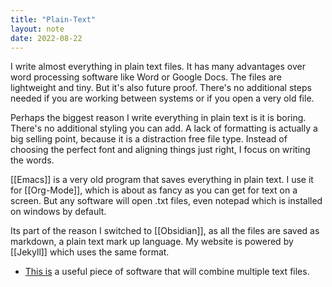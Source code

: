 ```yaml
---
title: "Plain-Text"
layout: note
date: 2022-08-22
---
```



I write almost everything in plain text files. It has many advantages over word processing software like Word or Google Docs. The files are lightweight and tiny. But it's also future proof. There's no additional steps needed if you are working between systems or if you open a very old file.

Perhaps the biggest reason I write everything in plain text is it is boring. There's no additional styling you can add. A lack of formatting is actually a big selling point, because it is a distraction free file type. Instead of choosing the perfect font and aligning things just right, I focus on writing the words.

[[Emacs]] is a very old program that saves everything in plain text. I use it for [[Org-Mode]], which is about as fancy as you can get for text on a screen. But any software will open .txt files, even notepad which is installed on windows by default.

Its part of the reason I switched to [[Obsidian]], as all the files are saved as markdown, a plain text mark up language. My website is powered by [[Jekyll]] which uses the same format. 

-   <a href="https://www.ofoct.com/merge-text-files-online" >This is</a> a useful piece of software that will combine multiple text files.

